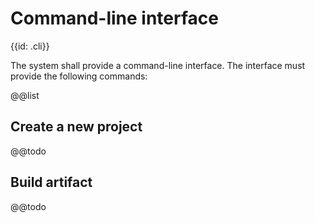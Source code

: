 # Command-line interface
{{id: .cli}}

The system shall provide a command-line interface. The interface must provide the following commands:

@@list

## Create a new project

@@todo

## Build artifact

@@todo
